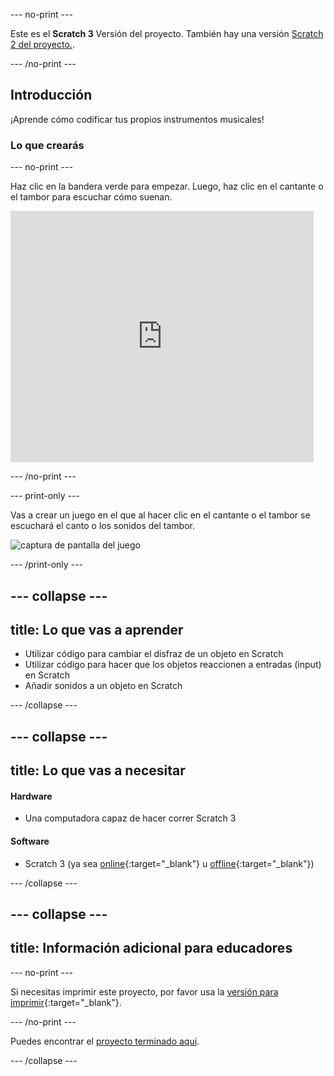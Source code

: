 --- no-print ---

Este es el **Scratch 3** Versión del proyecto. También hay una versión [Scratch 2 del proyecto.](https://projects.raspberrypi.org/es-ES/projects/rock-band-scratch2).

--- /no-print ---

## Introducción

¡Aprende cómo codificar tus propios instrumentos musicales!

### Lo que crearás

--- no-print ---

Haz clic en la bandera verde para empezar. Luego, haz clic en el cantante o el tambor para escuchar cómo suenan.

<div class="scratch-preview">
  <iframe allowtransparency="true" width="485" height="402" src="https://scratch.mit.edu/projects/embed/276872220/?autostart=false" frameborder="0" scrolling="no"></iframe>
</div>

--- /no-print ---

--- print-only ---

Vas a crear un juego en el que al hacer clic en el cantante o el tambor se escuchará el canto o los sonidos del tambor.

![captura de pantalla del juego](images/demo.png)

--- /print-only ---

--- collapse ---
---
title: Lo que vas a aprender
---

+ Utilizar código para cambiar el disfraz de un objeto en Scratch
+ Utilizar código para hacer que los objetos reaccionen a entradas (input) en Scratch
+ Añadir sonidos a un objeto en Scratch

--- /collapse ---

--- collapse ---
---
title: Lo que vas a necesitar
---

#### Hardware

+ Una computadora capaz de hacer correr Scratch 3

#### Software

+ Scratch 3 (ya sea [online](https://rpf.io/scratchon){:target="_blank"} u [offline](https://rpf.io/scratchoff){:target="_blank"})

--- /collapse ---

--- collapse ---
---
title: Información adicional para educadores
---

--- no-print ---

Si necesitas imprimir este proyecto, por favor usa la [versión para imprimir](https://projects.raspberrypi.org/es-ES/projects/rock-band/print){:target="_blank"}.

--- /no-print ---

Puedes encontrar el [proyecto terminado aquí](https://rpf.io/p/es-ES/rock-band-get).

--- /collapse ---